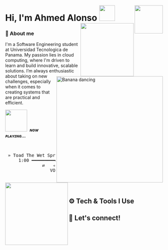 
# Hi, I'm Ahmed Alonso <img src="https://media.tenor.com/2nzJPPcHjFoAAAAi/hello-hi.gif" width="50">  <a href="https://media.licdn.com/dms/document/media/v2/D4E2DAQE3-Uq04M_S7Q/profile-treasury-document-pdf-analyzed/B4EZYjIklyGgAg-/0/1744346173416?e=1755734400&v=beta&t=YgDjfHWTOa2LHiRy3rmh3-hmmilYoH8_RPT49rvv0cM"><img width ="90" src="https://learn.microsoft.com/en-us/media/learn/certification/badges/microsoft-certified-fundamentals-badge.svg " align="right"></a> <a href="https://catalog-education.oracle.com/ords/certview/sharebadge?id=96EBF4878D9B2152CA699C64DD7D0A6558593952B81AD85C6E626B8BC772439A "><img width ="170" src="https://brm-workforce.oracle.com/pdf/certview/images/OCI25FNDCFAV1.png" align="right"></a> 

<h3>🧠 About me </h3>


<img align="right" width=340px alt="Banana dancing" src="https://media.tenor.com/ixbwqH97JCEAAAAj/guts-defeated.gif" />


I'm a Software Engineering student at Universidad Tecnologica de Panama. My passion lies in cloud computing, where I'm driven to learn and build innovative, scalable solutions. I’m always enthusiastic about taking on new challenges, especially when it comes to creating systems that are practical and efficient.


 <img src="https://media1.tenor.com/m/sHQOEDdNomMAAAAd/monkey-music.gif" width="70px">&nbsp;  ***ɴᴏᴡ ᴘʟᴀʏɪɴɢ...***
  <img align="left" width="200px" src="https://lh3.googleusercontent.com/7nJmV1o_LFVdiiganEM082TgFzdbxTMz9Z2Pn0eM6GQeP8CsR_A0F0KjyYIBFwqsJ3pzzrtkMpJ910nL">
  <br>

<pre>
                   ၊၊||၊|။||||။‌‌‌‌‌၊|
 » Toad The Wet Sprocke - Something's Always Wrong «
     1:00 ━━━━━━━━━●───────────────────── 4:20
              ⇄   ◃◃   ⅠⅠ   ▹▹   ↻
                 VOL: ▁▂▃▄▅▆▇ 100%
</pre>
  <br>

## ⚙️ Tech & Tools I Use


## 🔗 Let's connect!

